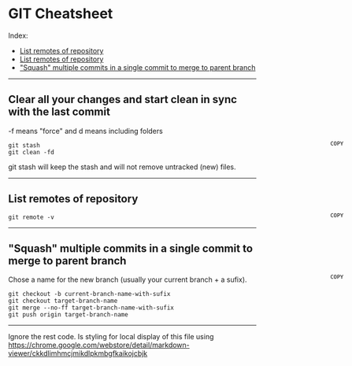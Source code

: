 # GIT Cheatsheet

Index:
* [List remotes of repository](#list-remotes-of-repository)
* [List remotes of repository](#list-remotes-of-repository)
* ["Squash" multiple commits in a single commit to merge to parent branch](#git-squash)

------

## <a name="git-clean"></a> Clear all your changes and start clean in sync with the last commit
-f means "force" and d means including folders

<button onclick="var t=document.createElement('textarea');t.style.width='0';t.style.height='0';t.style.border='0';t.value=this.parentElement.nextElementSibling.innerText;document.body.appendChild(t);t.select();document.execCommand('copy');" class="cpy-btns"></button>
```
git stash
git clean -fd
```
git stash will keep the stash and will not remove untracked (new) files.

------

## <a name="list-remotes-of-repository"></a> List remotes of repository
<button onclick="var t=document.createElement('textarea');t.style.width='0';t.style.height='0';t.style.border='0';t.value=this.parentElement.nextElementSibling.innerText;document.body.appendChild(t);t.select();document.execCommand('copy');" class="cpy-btns"></button>
```
git remote -v
```

------

## <a name="git-squash"></a> "Squash" multiple commits in a single commit to merge to parent branch
<button onclick="var t=document.createElement('textarea');t.style.width='0';t.style.height='0';t.style.border='0';t.value=this.parentElement.nextElementSibling.innerText;document.body.appendChild(t);t.select();document.execCommand('copy');" class="cpy-btns"></button>

Chose a name for the new branch (usually your current branch + a sufix).
```
git checkout -b current-branch-name-with-sufix
git checkout target-branch-name
git merge --no-ff target-branch-name-with-sufix
git push origin target-branch-name
```



------
Ignore the rest code. Is styling for local display of this file using https://chrome.google.com/webstore/detail/markdown-viewer/ckkdlimhmcjmikdlpkmbgfkaikojcbjk
<style>
  .markdown-body {
    position: relative;
  }
  .cpy-btns {
    background: transparent;
    border: 0;
    cursor: pointer;
    display: block;
    font-family: monospace;
    font-size: 11px;
    margin-top: -4px;
    position: absolute;
    right: 45px;
    width: auto;
  }
  .cpy-btns::before {
    content: 'COPY'
  }
</style>
